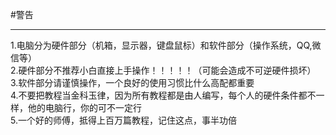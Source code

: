 #警告
***
1.电脑分为硬件部分（机箱，显示器，键盘鼠标）和软件部分（操作系统，QQ,微信等）  
2.硬件部分不推荐小白直接上手操作！！！！！（可能会造成不可逆硬件损坏）  
3.软件部分请谨慎操作，一个良好的使用习惯比什么高配都重要  
4.不要把教程当金科玉律，因为所有教程都是由人编写，每个人的硬件条件都不一样，他的电脑行，你的可不一定行  
5.一个好的师傅，抵得上百万篇教程，记住这点，事半功倍
